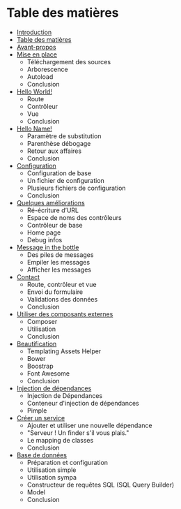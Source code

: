 # Table des matières

* [Introduction](README.md)
* [Table des matières](book/table_des_matieres/README.md)
* [Avant-propos](book/avant_propos/README.md)
* [Mise en place](book/mise_en_place/README.md)
    - Téléchargement des sources
    - Arborescence
    - Autoload
    - Conclusion
* [Hello World!](book/hello_world/README.md)
    - Route
    - Contrôleur
    - Vue
    - Conclusion
* [Hello Name!](book/hello_name/README.md)
    - Paramètre de substitution
    - Parenthèse débogage
    - Retour aux affaires
    - Conclusion
* [Configuration](book/configuration/README.md)
    - Configuration de base
    - Un fichier de configuration
    - Plusieurs fichiers de configuration
    - Conclusion
* [Quelques améliorations](book/quelques_ameliorations/README.md)
    - Ré-écriture d’URL
    - Espace de noms des contrôleurs
    - Contrôleur de base
    - Home page
    - Debug infos
* [Message in the bottle](book/message_in_the_bottle/README.md)
    - Des piles de messages
    - Empiler les messages
    - Afficher les messages
* [Contact](book/contact/README.md)
    - Route, contrôleur et vue
    - Envoi du formulaire
    - Validations des données
    - Conclusion
* [Utiliser des composants externes](book/utiliser_des_composants_externes/README.md)
    - Composer
    - Utilisation
    - Conclusion
* [Beautification](book/beautification/README.md)
    - Templating Assets Helper
    - Bower
    - Boostrap
    - Font Awesome
    - Conclusion
* [Injection de dépendances](book/injection_de_dependances/README.md)
    - Injection de Dépendances
    - Conteneur d'injection de dépendances
    - Pimple
* [Créer un service](book/creer_un_service/README.md)
    - Ajouter et utiliser une nouvelle dépendance
    - "Serveur ! Un finder s'il vous plais."
    - Le mapping de classes
    - Conclusion
* [Base de données](book/base_de_donnees/README.md)
    - Préparation et configuration
    - Utilisation simple
    - Utilisation sympa
    - Constructeur de requêtes SQL (SQL Query Builder)
    - Model
    - Conclusion

